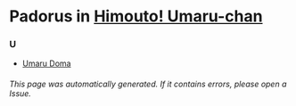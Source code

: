 # Padorus in [Himouto! Umaru-chan](https://myanimelist.net/manga/50133/Himouto_Umaru-chan)

### U
* [Umaru Doma](https://github.com/shadow578/Project-Padoru/blob/master/table-of-contents/characters/UmaruDoma.md)

###### This page was automatically generated. If it contains errors, please open a Issue.
